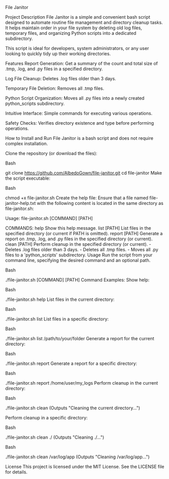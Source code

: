File Janitor 

Project Description
File Janitor is a simple and convenient bash script designed to automate routine file management and directory cleanup tasks. It helps maintain order in your file system by deleting old log files, temporary files, and organizing Python scripts into a dedicated subdirectory.

This script is ideal for developers, system administrators, or any user looking to quickly tidy up their working directories.

Features
Report Generation: Get a summary of the count and total size of .tmp, .log, and .py files in a specified directory.

Log File Cleanup: Deletes .log files older than 3 days.

Temporary File Deletion: Removes all .tmp files.

Python Script Organization: Moves all .py files into a newly created python_scripts subdirectory.

Intuitive Interface: Simple commands for executing various operations.

Safety Checks: Verifies directory existence and type before performing operations.

How to Install and Run
File Janitor is a bash script and does not require complex installation.

Clone the repository (or download the files):

Bash

git clone https://github.com/AlbedoGown/file-janitor.git
cd file-janitor
Make the script executable:

Bash

chmod +x file-janitor.sh
Create the help file:
Ensure that a file named file-janitor-help.txt with the following content is located in the same directory as file-janitor.sh:

Usage: file-janitor.sh [COMMAND] [PATH]

COMMANDS:
  help            Show this help message.
  list [PATH]     List files in the specified directory (or current if PATH is omitted).
  report [PATH]   Generate a report on .tmp, .log, and .py files in the specified directory (or current).
  clean [PATH]    Perform cleanup in the specified directory (or current).
                  - Deletes .log files older than 3 days.
                  - Deletes all .tmp files.
                  - Moves all .py files to a 'python_scripts' subdirectory.
Usage
Run the script from your command line, specifying the desired command and an optional path.

Bash

./file-janitor.sh [COMMAND] [PATH]
Command Examples:
Show help:

Bash

./file-janitor.sh help
List files in the current directory:

Bash

./file-janitor.sh list
List files in a specific directory:

Bash

./file-janitor.sh list /path/to/your/folder
Generate a report for the current directory:

Bash

./file-janitor.sh report
Generate a report for a specific directory:

Bash

./file-janitor.sh report /home/user/my_logs
Perform cleanup in the current directory:

Bash

./file-janitor.sh clean
(Outputs "Cleaning the current directory...")

Perform cleanup in a specific directory:

Bash

./file-janitor.sh clean ./
(Outputs "Cleaning ./...")

Bash

./file-janitor.sh clean /var/log/app
(Outputs "Cleaning /var/log/app...")

License
This project is licensed under the MIT License. See the LICENSE file for details.
